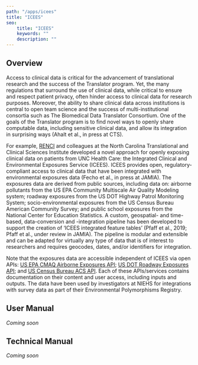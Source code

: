 ```yaml
---
path: "/apps/icees"
title: "ICEES"
seo:
    title: "ICEES"
    keywords: ""
    description: ""
---
```


## Overview

Access to clinical data is critical for the advancement of translational research and the success of the Translator program. Yet, the many regulations that surround the use of clinical data, while critical to ensure and respect patient privacy, often hinder access to clinical data for research purposes. Moreover, the ability to share clinical data across institutions is central to open team science and the success of multi-institutional consortia such as The Biomedical Data Translator Consortium. One of the goals of the Translator program is to find novel ways to openly share computable data, including sensitive clinical data, and allow its integration in surprising ways (Ahalt et al., in press at CTS).


For example, [RENCI](https://renci.org/) and colleagues at the North Carolina Translational and Clinical Sciences Institute developed a novel approach for openly exposing clinical data on patients from UNC Health Care: the Integrated Clinical and Environmental Exposures Service (ICEES). ICEES provides open, regulatory-compliant access to clinical data that have been integrated with environmental exposures data (Fecho et al., in press at JAMIA). The exposures data are derived from public sources, including data on: airborne pollutants from the US EPA Community Multiscale Air Quality Modeling system; roadway exposures from the US DOT Highway Patrol Monitoring System; socio-environmental exposures from the US Census Bureau American Community Survey; and public school exposures from the National Center for Education Statistics. A custom, geospatial- and time-based, data-conversion and -integration pipeline has been developed to support the creation of ‘ICEES integrated feature tables’ (Pfaff et al., 2019; Pfaff et al., under review in JAMIA). The pipeline is modular and extensible and can be adapted for virtually any type of data that is of interest to researchers and requires geocodes, dates, and/or identifiers for integration.


Note that the exposures data are accessible independent of ICEES via open APIs: [US EPA CMAQ Airborne Exposures API](http://bdt-cmaq.renci.org:8080/cmaq_exposures_api/v1/ui/#!/default/get_values); [US DOT Roadway Exposures API](http://bdt-proximity.renci.org:8080/roadway_proximity_api/v1/ui/#!/default/get_distance); and [US Census Bureau ACS API](http://bdt-social.renci.org:8080/socio_environmental_exposures_api/v1/ui/#!/default/get_values). Each of these APIs/services contains documentation on their content and user access, including inputs and outputs. The data have been used by investigators at NIEHS for integrations with survey data as part of their Environmental Polymorphisms Registry.

## User Manual

_Coming soon_

## Technical Manual

_Coming soon_
